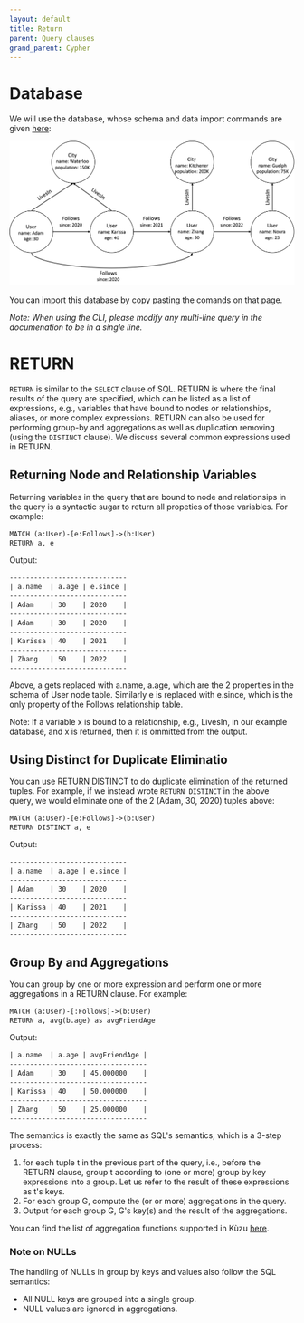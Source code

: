 ```yaml
---
layout: default
title: Return
parent: Query clauses
grand_parent: Cypher
---
```


# Database
We will use the database, whose schema and data import commands are given [here](example-database.md):

<img src="../../../img/running-example.png" width="800">

You can import this database by copy pasting the comands on that page. 

*Note: When using the CLI, please modify any multi-line query in the documenation to be in a single line.*

# RETURN
`RETURN` is similar to the `SELECT` clause of SQL. RETURN is where the final results of the
query are specified, which can be listed as a list of expressions, e.g., variables that have
bound to nodes or relationships, aliases, or more complex expressions. RETURN can also be used 
for performing group-by and aggregations as well as duplication removing (using the `DISTINCT` clause). 
We discuss several common expressions used in RETURN.

## Returning Node and Relationship Variables
Returning variables in the query that are bound to node and relationsips in the query 
is a syntactic sugar to return all propeties of those variables. For example:
```
MATCH (a:User)-[e:Follows]->(b:User)
RETURN a, e
```
Output:
```
-----------------------------
| a.name  | a.age | e.since |
-----------------------------
| Adam    | 30    | 2020    |
-----------------------------
| Adam    | 30    | 2020    |
-----------------------------
| Karissa | 40    | 2021    |
-----------------------------
| Zhang   | 50    | 2022    |
-----------------------------
```
Above, a gets replaced with a.name, a.age, which are the 2 properties in the schema of
User node table. Similarly e is replaced with e.since, which is the only property of the Follows 
relationship table.

Note: If a variable x is bound to a relationship, e.g., LivesIn, in our example database, 
and x is returned, then it is ommitted from the output.

## Using Distinct for Duplicate Eliminatio
You can use RETURN DISTINCT to do duplicate elimination of the returned tuples.
For example, if we instead wrote `RETURN DISTINCT` in the above query, we would
eliminate one of the 2 (Adam, 30, 2020) tuples above:
```
MATCH (a:User)-[e:Follows]->(b:User)
RETURN DISTINCT a, e
```
Output:
```
-----------------------------
| a.name  | a.age | e.since |
-----------------------------
| Adam    | 30    | 2020    |
-----------------------------
| Karissa | 40    | 2021    |
-----------------------------
| Zhang   | 50    | 2022    |
-----------------------------
```

## Group By and Aggregations
You can group by one or more expression and perform one or more aggregations 
in a RETURN clause. For example:
```
MATCH (a:User)-[:Follows]->(b:User)
RETURN a, avg(b.age) as avgFriendAge
```
Output:
```
| a.name  | a.age | avgFriendAge |
----------------------------------
| Adam    | 30    | 45.000000    |
----------------------------------
| Karissa | 40    | 50.000000    |
----------------------------------
| Zhang   | 50    | 25.000000    |
----------------------------------
```
The semantics is exactly the same as SQL's semantics, which is a 
3-step process: 
  1) for each tuple  t in the previous part of the query, i.e., before the RETURN clause, 
     group t according to (one or more) group by key expressions into a group. Let us refer
     to the result of these expressions as t's keys.
  2) For each group G, compute the (or or more) aggregations in the query.
  3) Output for each group G, G's key(s) and the result of the aggregations. 

You can find the list of aggregation functions supported in Kùzu [here](../expressions/functions/aggregate-functions.md).

### Note on NULLs 
The handling of NULLs in group by keys and values also follow the SQL semantics:
  - All NULL keys are grouped into a single group.
  - NULL values are ignored in aggregations.
